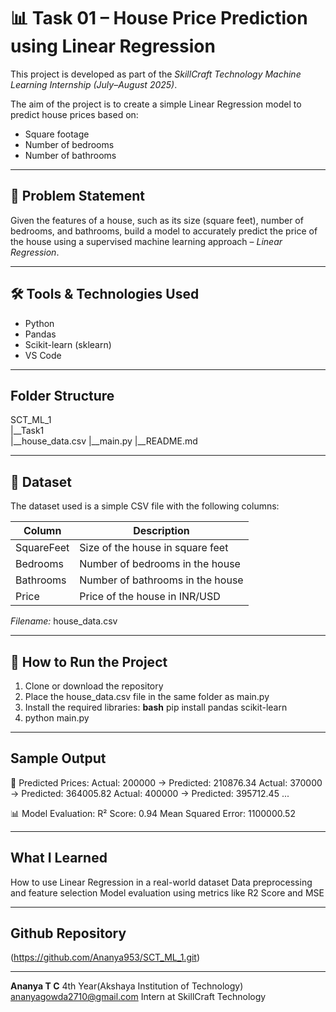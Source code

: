# 📊 Task 01 – House Price Prediction using Linear Regression

This project is developed as part of the *SkillCraft Technology Machine Learning Internship (July–August 2025)*.

The aim of the project is to create a simple Linear Regression model to predict house prices based on:
- Square footage
- Number of bedrooms
- Number of bathrooms

---

## 📌 Problem Statement

Given the features of a house, such as its size (square feet), number of bedrooms, and bathrooms, build a model to accurately predict the price of the house using a supervised machine learning approach – *Linear Regression*.

---

## 🛠 Tools & Technologies Used

- Python
- Pandas
- Scikit-learn (sklearn)
- VS Code

---

## Folder Structure

SCT_ML_1\
|__Task1\
   |__house_data.csv
   |__main.py
   |__README.md

---

## 📁 Dataset

The dataset used is a simple CSV file with the following columns:

| Column       | Description                        |
|--------------|------------------------------------|
| SquareFeet   | Size of the house in square feet   |
| Bedrooms     | Number of bedrooms in the house    |
| Bathrooms    | Number of bathrooms in the house   |
| Price        | Price of the house in INR/USD      |

*Filename:* house_data.csv

---

## 🚀 How to Run the Project

1. Clone or download the repository
2. Place the house_data.csv file in the same folder as main.py
3. Install the required libraries:
       **bash**
   pip install pandas scikit-learn
4. python main.py

---

## Sample Output

🏡 Predicted Prices:
Actual: 200000 → Predicted: 210876.34
Actual: 370000 → Predicted: 364005.82
Actual: 400000 → Predicted: 395712.45
...

📊 Model Evaluation:
R² Score: 0.94
Mean Squared Error: 1100000.52

---

## What I Learned

How to use Linear Regression in a real-world dataset
Data preprocessing and feature selection
Model evaluation using metrics like R2 Score and MSE

---

## Github Repository

(https://github.com/Ananya953/SCT_ML_1.git)

---

**Ananya T C**
4th Year(Akshaya Institution of Technology)
ananyagowda2710@gmail.com
Intern at SkillCraft Technology
